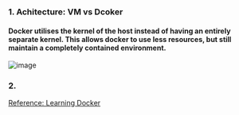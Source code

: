 
### 1. Achitecture: VM vs Dcoker

#### Docker utilises the kernel of the host instead of having an entirely separate kernel. This allows docker to use less resources, but still maintain a completely contained environment.

![image](https://user-images.githubusercontent.com/39177230/114329814-e8d85200-9b72-11eb-9cbb-ff640a99c339.png)

### 2. 























[Reference: Learning Docker](https://github.com/willitscale/learning-docker)



